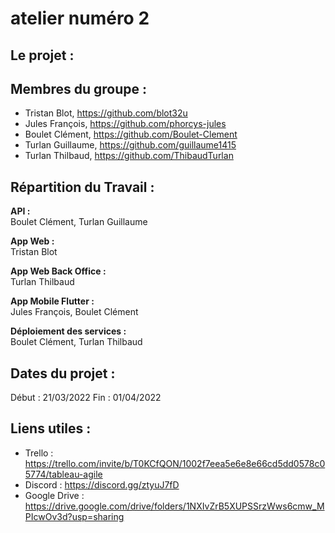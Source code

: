 # atelier numéro 2

## Le projet : 

## Membres du groupe : 
  - Tristan Blot, https://github.com/blot32u
  - Jules François, https://github.com/phorcys-jules
  - Boulet Clément, https://github.com/Boulet-Clement
  - Turlan Guillaume, https://github.com/guillaume1415
  - Turlan Thilbaud, https://github.com/ThibaudTurlan

## Répartition du Travail :

**API :**  
Boulet Clément, Turlan Guillaume

**App Web :**  
Tristan Blot

**App Web Back Office :**  
Turlan Thilbaud

**App Mobile Flutter :**  
Jules François, Boulet Clément

**Déploiement des services :**  
Boulet Clément, Turlan Thilbaud

## Dates du projet : 
  Début : 21/03/2022
  Fin : 01/04/2022

## Liens utiles : 
  - Trello : https://trello.com/invite/b/T0KCfQON/1002f7eea5e6e8e66cd5dd0578c05774/tableau-agile
  - Discord : https://discord.gg/ztyuJ7fD
  - Google Drive : https://drive.google.com/drive/folders/1NXIvZrB5XUPSSrzWws6cmw_MPIcwOv3d?usp=sharing
